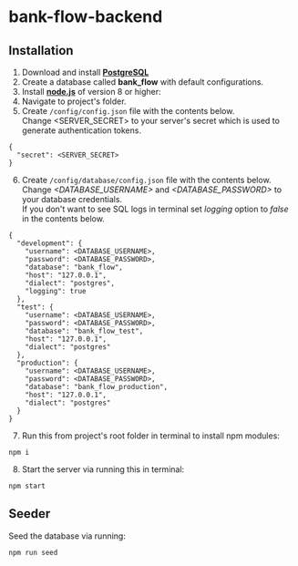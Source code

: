 # bank-flow-backend

## Installation

1) Download and install [**PostgreSQL**](https://www.postgresql.org/download/)
2) Create a database called **bank_flow** with default configurations.
3) Install [**node.js**](https://nodejs.org/en/) of version 8 or higher:
4) Navigate to project's folder.
5) Create ```/config/config.json``` file with the contents below.<br>
Change <SERVER_SECRET> to your server's secret which is used to generate authentication tokens.<br>
```
{
  "secret": <SERVER_SECRET>
}

```
6) Create ```/config/database/config.json``` file with the contents below.<br>
Change _<DATABASE_USERNAME>_ and _<DATABASE_PASSWORD>_ to your database credentials.<br>
If you don't want to see SQL logs in terminal set _logging_ option to _false_ in the contents below.<br>
```
{
  "development": {
    "username": <DATABASE_USERNAME>,
    "password": <DATABASE_PASSWORD>,
    "database": "bank_flow",
    "host": "127.0.0.1",
    "dialect": "postgres",
    "logging": true
  },
  "test": {
    "username": <DATABASE_USERNAME>,
    "password": <DATABASE_PASSWORD>,
    "database": "bank_flow_test",
    "host": "127.0.0.1",
    "dialect": "postgres"
  },
  "production": {
    "username": <DATABASE_USERNAME>,
    "password": <DATABASE_PASSWORD>,
    "database": "bank_flow_production",
    "host": "127.0.0.1",
    "dialect": "postgres"
  }
}

```
7) Run this from project's root folder in terminal to install npm modules:
```
npm i
```
8) Start the server via running this in terminal:
```
npm start
```

## Seeder
Seed the database via running:
```
npm run seed
```